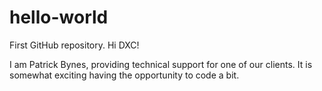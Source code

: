 # hello-world
First GitHub repository.
Hi DXC!

I am Patrick Bynes, providing technical support for one of our clients.
It is somewhat exciting having the opportunity to code a bit.
